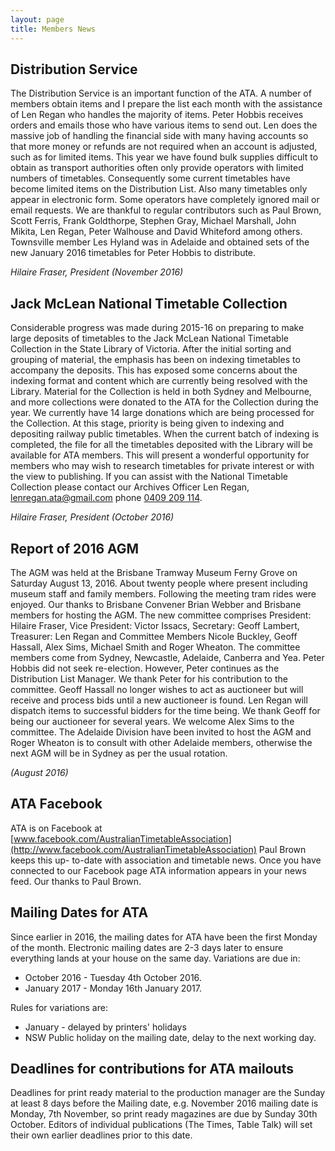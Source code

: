 ```yaml
---
layout: page
title: Members News
---
```


## Distribution Service
The Distribution Service is an important function of the ATA. A number of members obtain items and I prepare the list each month with the assistance of Len Regan who handles the majority of items. Peter Hobbis receives orders and emails those who have various items to send out. Len does the massive job of handling the financial side with many having accounts so that more money or refunds are not required when an account is adjusted, such as for limited items. This year we have found bulk supplies difficult to obtain as transport authorities often only provide operators with limited numbers of timetables. Consequently some current timetables have become limited items on the Distribution List. Also many timetables only appear in electronic form. Some operators have completely ignored mail or email requests. We are thankful to regular contributors such as Paul Brown, Scott Ferris, Frank Goldthorpe, Stephen Gray, Michael Marshall, John Mikita, Len Regan, Peter Walhouse and David Whiteford among others. Townsville member Les Hyland was in Adelaide and obtained sets of the new January 2016 timetables for Peter Hobbis to distribute.

*Hilaire Fraser, President (November 2016)*

## Jack McLean National Timetable Collection
Considerable progress was made during 2015-16 on preparing to make large deposits of timetables to the Jack McLean National Timetable Collection in the State Library of Victoria. After the initial sorting and grouping of material, the emphasis has been on indexing timetables to accompany the deposits. This has exposed some concerns about the indexing format and content which are currently being resolved with the Library. Material for the Collection is held in both Sydney and Melbourne, and more collections
were donated to the ATA for the Collection during the year. We currently have 14 large donations which are being processed for the Collection. At this stage, priority is being given to indexing and depositing railway public timetables. When the current batch of indexing is completed, the file for all the timetables deposited with the Library will be available for ATA members. This will present a wonderful opportunity for members who may wish to research timetables for private interest or with the view to publishing. If you can assist with the National Timetable Collection please contact our Archives Officer Len Regan, <lenregan.ata@gmail.com> phone [0409&nbsp;209&nbsp;114](tel:+61409209114).

*Hilaire Fraser, President (October 2016)*

## Report of 2016 AGM
The AGM was held at the Brisbane Tramway Museum Ferny Grove on Saturday August 13, 2016. About twenty people where present including museum staff and family members. Following the meeting tram rides were enjoyed. Our thanks to Brisbane Convener Brian Webber and Brisbane members for hosting the AGM. The new committee comprises President: Hilaire Fraser, Vice President: Victor Issacs, Secretary: Geoff Lambert, Treasurer: Len Regan and Committee Members Nicole Buckley, Geoff Hassall, Alex Sims, Michael Smith and Roger Wheaton. The committee members come from Sydney, Newcastle, Adelaide, Canberra and Yea. Peter Hobbis did not seek re-election. However, Peter continues as the Distribution List Manager. We thank Peter for his contribution to the committee. Geoff Hassall no longer wishes to act as auctioneer but will receive and process bids until a new auctioneer is found. Len Regan will dispatch items to successful bidders for the time being. We thank Geoff for being our auctioneer for several years. We welcome Alex Sims to the committee. The Adelaide Division have been invited to host the AGM and Roger Wheaton is to consult with other Adelaide members, otherwise the next AGM will be in Sydney as per the usual rotation.

*(August 2016)*

## ATA Facebook
ATA is on Facebook at [www.facebook.com/AustralianTimetableAssociation](http://www.facebook.com/AustralianTimetableAssociation) Paul Brown keeps this up- to-date with association and timetable news. Once you have connected to our Facebook page ATA information appears in your news feed. Our thanks to Paul Brown.

## Mailing Dates for ATA
Since earlier in 2016, the mailing dates for ATA have been the first Monday of the month. Electronic mailing dates are 2-3 days later to ensure everything lands at your house on the same day. Variations are due in:

* October 2016 - Tuesday 4th October 2016.
* January 2017 - Monday 16th January 2017.

Rules for variations are:

* January - delayed by printers' holidays
* NSW Public holiday on the mailing date, delay to the next working day.

## Deadlines for contributions for ATA mailouts
Deadlines for print ready material to the production manager are the Sunday at least 8 days before the Mailing date, e.g. November 2016 mailing date is Monday, 7th November, so print ready magazines are due by Sunday 30th October. Editors of individual publications (The Times, Table Talk) will set their own earlier deadlines prior to this date.
